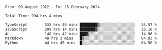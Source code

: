
<!--START_SECTION:waka-->

```txt
From: 09 August 2022 - To: 25 February 2024

Total Time: 994 hrs 4 mins

TypeScript        333 hrs 40 mins ████████▒░░░░░░░░░░░░░░░░   33.57 %
JavaScript        299 hrs 14 mins ███████▓░░░░░░░░░░░░░░░░░   30.10 %
AL                148 hrs 42 mins ███▓░░░░░░░░░░░░░░░░░░░░░   14.96 %
Markdown          49 hrs 3 mins   █▒░░░░░░░░░░░░░░░░░░░░░░░   04.93 %
Python            44 hrs 45 mins  █░░░░░░░░░░░░░░░░░░░░░░░░   04.50 %
```

<!--END_SECTION:waka-->











